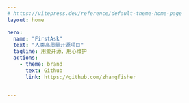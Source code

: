 ```yaml
---
# https://vitepress.dev/reference/default-theme-home-page
layout: home

hero:
  name: "FirstAsk"
  text: "人类高质量开源项目"
  tagline: 用爱开源，用心维护
  actions:
    - theme: brand
      text: Github
      link: https://github.com/zhangfisher


---
```


<script setup>
import RepoList from './components/RepoList.vue' 
import { data } from './data/repos.data.ts'


</script>

<RepoList :repos="data" /> 

